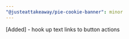```yaml
---
"@justeattakeaway/pie-cookie-banner": minor
---
```


[Added] - hook up text links to button actions
